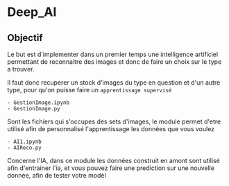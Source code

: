 # Deep_AI

## Objectif
Le but est d'implementer dans un premier temps une intelligence artificiel permettant de reconnaitre des images et donc de faire un choix sur le type a trouver.

Il faut donc recuperer un stock d'images du type en question et d'un autre type, pour qu'on puisse faire un `apprentissage supervisé`

```
- GestionImage.ipynb
- GestionImage.py
```
Sont les fichiers qui s'occupes des sets d'images, le module permet d'etre utilisé afin de personnalisé l'apprentissage les données que vous voulez


```
- AI1.ipynb
- AIReco.py
```
Concerne l'IA, dans ce module les données construit en amont sont utilisé afin d'entrainer l'ia, et vous pouvez faire une prediction sur une nouvelle donnée, afin de tester votre modèl